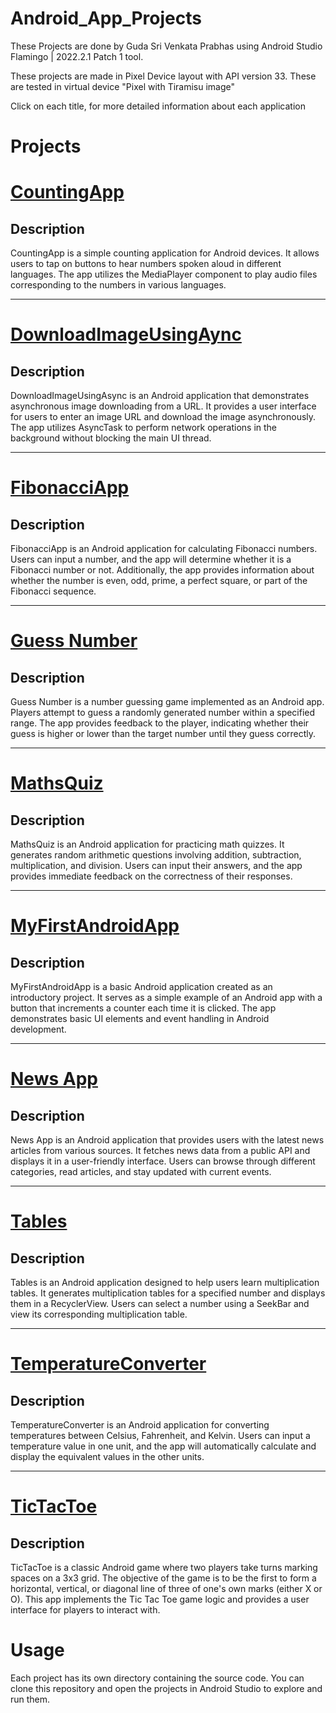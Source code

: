 # Android_App_Projects
<p>These Projects are done by Guda Sri Venkata Prabhas using Android Studio Flamingo | 2022.2.1 Patch 1 tool.</p>
<p>These projects are made in Pixel Device layout with API version 33. These are tested in virtual device "Pixel with Tiramisu image"</p>
<p>Click on each title, for more detailed information about each application</p>

# Projects

# [CountingApp](https://github.com/prabhasg03/Android_App_Projects/tree/master/BasicApps/CountingApp)

## Description
<p>CountingApp is a simple counting application for Android devices. It allows users to tap on buttons to hear numbers spoken aloud in different languages. The app utilizes the MediaPlayer component to play audio files corresponding to the numbers in various languages.</p>

---

# [DownloadImageUsingAync](https://github.com/prabhasg03/Android_App_Projects/tree/master/BasicApps/DownloadImageUsingAync)

## Description
<p>DownloadImageUsingAsync is an Android application that demonstrates asynchronous image downloading from a URL. It provides a user interface for users to enter an image URL and download the image asynchronously. The app utilizes AsyncTask to perform network operations in the background without blocking the main UI thread.</p>

---

# [FibonacciApp](https://github.com/prabhasg03/Android_App_Projects/tree/master/BasicApps/FibonacciApp)

## Description
<p>FibonacciApp is an Android application for calculating Fibonacci numbers. Users can input a number, and the app will determine whether it is a Fibonacci number or not. Additionally, the app provides information about whether the number is even, odd, prime, a perfect square, or part of the Fibonacci sequence.</p>

---

# [Guess Number](https://github.com/prabhasg03/Android_App_Projects/tree/master/BasicApps/Guess%20Number)

## Description
<p>Guess Number is a number guessing game implemented as an Android app. Players attempt to guess a randomly generated number within a specified range. The app provides feedback to the player, indicating whether their guess is higher or lower than the target number until they guess correctly.</p>

---

# [MathsQuiz](https://github.com/prabhasg03/Android_App_Projects/tree/master/BasicApps/MathsQuiz)

## Description
<p>MathsQuiz is an Android application for practicing math quizzes. It generates random arithmetic questions involving addition, subtraction, multiplication, and division. Users can input their answers, and the app provides immediate feedback on the correctness of their responses.</p>

---

# [MyFirstAndroidApp](https://github.com/prabhasg03/Android_App_Projects/tree/master/BasicApps/MyFirstAndroidApp)

## Description
<p>MyFirstAndroidApp is a basic Android application created as an introductory project. It serves as a simple example of an Android app with a button that increments a counter each time it is clicked. The app demonstrates basic UI elements and event handling in Android development.</p>

---

# [News App](https://github.com/prabhasg03/Android_App_Projects/tree/master/BasicApps/News%20App)

## Description
<p>News App is an Android application that provides users with the latest news articles from various sources. It fetches news data from a public API and displays it in a user-friendly interface. Users can browse through different categories, read articles, and stay updated with current events.</p>

---

# [Tables](https://github.com/prabhasg03/Android_App_Projects/tree/master/BasicApps/Tables)

## Description
<p>Tables is an Android application designed to help users learn multiplication tables. It generates multiplication tables for a specified number and displays them in a RecyclerView. Users can select a number using a SeekBar and view its corresponding multiplication table.</p>

---

# [TemperatureConverter](https://github.com/prabhasg03/Android_App_Projects/tree/master/BasicApps/TemperatureConverter)

## Description
<p>TemperatureConverter is an Android application for converting temperatures between Celsius, Fahrenheit, and Kelvin. Users can input a temperature value in one unit, and the app will automatically calculate and display the equivalent values in the other units.</p>

---

# [TicTacToe](https://github.com/prabhasg03/Android_App_Projects/tree/master/BasicApps/TicTacToe)

## Description
<p>TicTacToe is a classic Android game where two players take turns marking spaces on a 3x3 grid. The objective of the game is to be the first to form a horizontal, vertical, or diagonal line of three of one's own marks (either X or O). This app implements the Tic Tac Toe game logic and provides a user interface for players to interact with.</p>

# Usage
Each project has its own directory containing the source code. You can clone this repository and open the projects in Android Studio to explore and run them.
